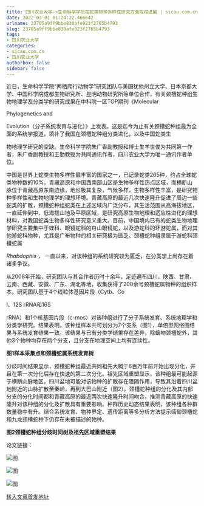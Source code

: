 ```yaml
---
title: 四川农业大学->生命科学学院在蛇类物种多样性研究方面取得进展 | sicau.com.cn
date: 2022-03-01 01:24:22.466642
urlname: 23705a9ff9bbe830afe823f2765b4793
slug: 23705a9ff9bbe830afe823f2765b4793
tags: 
- 四川农业大学
categories:
- sicau.com.cn
- 四川农业大学
authorbox: false
sidebar: false
---
```

近日，生命科学学院“两栖爬行动物学”研究团队与美国犹他州立大学、日本京都大学、中国科学院成都生物研究所、昆明动物研究所等单位合作，有关颈槽蛇种组生物地理学及分类学的研究成果在中科院一区TOP期刊《Molecular

Phylogenetics and

Evolution（分子系统发育与进化）》上发表。这是迄今为止有关颈槽蛇种组最为全面的系统学报道，填补了我国在颈槽蛇种组分类进化，以及中国蛇类生
<!--more-->
物地理学研究的空缺。生命科学学院朱广香副教授和博士生羊世俊为共同第一作者，朱广香副教授和王勤教授为共同通讯作者，四川农业大学为唯一通讯作者单位。  

中国是世界上蛇类生物多样性最丰富的国家之一，已记录蛇类265种，约占全球蛇类物种数的10%。青藏高原和中国西南部山区是生物多样性热点区域，而横断山脉位于青藏高原东南边缘，地形极其复杂，气候多样，生物多样性丰富，是研究物种多样性和生物地理学的理想环境。青藏高原的最近几次快速隆升促进了周边一些蛇类的扩散，颈槽蛇种组蛇类在上述区域内广泛分布，其生活范围从高海拔地区，一直延伸到中、低海拔山地及平原区域，是研究高原生物地理和适应性进化的理想材料，对我国蛇类生物多样性研究意义重大。目前，中国境内已有的蛇类生物地理学研究主要集中于蝰科、眼镜蛇科的舟山眼镜蛇，以及游蛇科的环游蛇属，而对其他游蛇科物种，尤其是广布物种的相关研究极为匮乏。颈槽蛇种组隶属于游蛇科颈槽蛇属

_Rhabdophis_ _，_ 一直以来，对该种组的系统研究较为匮乏，在分类学上尚存在着诸多争议。

从2008年开始，研究团队与其合作者历时十余年，足迹遍布四川、陕西、甘肃、云南、西藏、安徽、广东、湖北等地，收集获得了200余号颈槽蛇属物种的组织样本。研究团队基于4个线粒体基因片段（Cytb、Co

I、12S rRNA和16S

rRNA）和1个核基因片段（c-mos）对该种组进行了分子系统发育、系统地理学和分类学研究。结果表明，该种组样本共可划分为7个支系（图1），单倍型网络图结果与系统发育结果一致。该结果与已有分类学结果存在差异，除螭吻颈槽蛇外，其他3个物种均存在两个分支，且分支在地理空间上均有连续性。

**图1样本采集点和颈槽蛇属系统发育树**

分歧时间结果显示，颈槽蛇种组最近共同祖先大概于6百万年前开始出现分化，并且在第一次分化后存在快速的第二次分化。祖先区域重塑显示，该种组最可能起源于横断山脉地区，四川盆地可能对该物种的扩散存在阻隔作用，导致其沿着四川盆地附近的山脉扩散至秦岭，再到大巴山附近（图2）。颈槽蛇种组的分化及其内部分支的分化时间都和青藏高原的最近两次快速隆升时间吻合，推测青藏高原的快速隆升对该种组的分化及扩散具有重要影响。种群历史动态结果表明，该种组各种群数量稳中有升。结合系统发育、物种界定、遗传距离等多分析方法提示缅甸颈槽蛇和九龙颈槽蛇种下仍存在未被描述的物种。

**图2颈槽蛇种组分歧时间树及祖先区域重塑结果**

论文链接：

![图](https://news.sicau.edu.cn/__local/1/F8/21/79642C16E3963C17B5B1D30F38B_551B9ACA_3C12B.png)

![图](https://news.sicau.edu.cn/__local/9/94/FF/13C47883504157CD5947A7C22FC_BEB6FCC1_859BD.png)

![图](https://news.sicau.edu.cn/__local/5/A7/31/0818B4818BD9578099774DCA247_17BEDADF_7AA99.png)

[转入文章首发地址](https://news.sicau.edu.cn/info/1078/66825.htm)